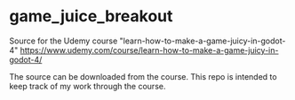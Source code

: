 # game_juice_breakout
Source for the Udemy course "learn-how-to-make-a-game-juicy-in-godot-4"
https://www.udemy.com/course/learn-how-to-make-a-game-juicy-in-godot-4/

The source can be downloaded from the course.  This repo is intended to keep track of my work through the course.

